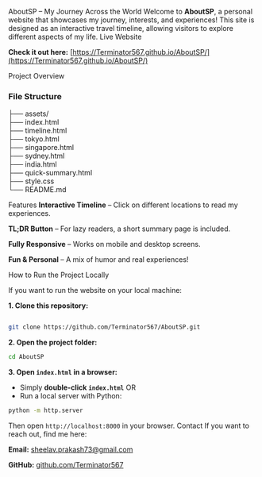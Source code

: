 AboutSP – My Journey Across the World
Welcome to **AboutSP**, a personal website that showcases my journey, interests, and experiences!  This site is designed as an interactive travel timeline, allowing visitors to explore different aspects of my life.
Live Website  

**Check it out here:** [https://Terminator567.github.io/AboutSP/](https://Terminator567.github.io/AboutSP/)  

Project Overview  

### **File Structure**

├── assets/   
├── index.html      
├── timeline.html   
├── tokyo.html      
├── singapore.html  
├── sydney.html     
├── india.html      
├── quick-summary.html  
├── style.css       
└── README.md       


Features
**Interactive Timeline** – Click on different locations to read my experiences. 

**TL;DR Button** – For lazy readers, a short summary page is included.  

**Fully Responsive** – Works on mobile and desktop screens.  

**Fun & Personal** – A mix of humor and real experiences!  

How to Run the Project Locally  

If you want to run the website on your local machine:  

**1. Clone this repository:**  

```sh  

git clone https://github.com/Terminator567/AboutSP.git  
```
**2. Open the project folder:**  

```sh
cd AboutSP
```
**3. Open `index.html` in a browser:**  

- Simply **double-click `index.html`** OR
- Run a local server with Python:
```sh
python -m http.server
```
Then open `http://localhost:8000` in your browser.
Contact
If you want to reach out, find me here:  

**Email:** sheelav.prakash73@gmail.com  

**GitHub:** [github.com/Terminator567](https://github.com/Terminator567)

